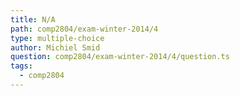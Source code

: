 ```yaml
---
title: N/A
path: comp2804/exam-winter-2014/4
type: multiple-choice
author: Michiel Smid
question: comp2804/exam-winter-2014/4/question.ts
tags:
  - comp2804
---
```

